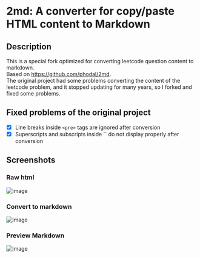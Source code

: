 # 2md: A converter for copy/paste HTML content to Markdown
## Description
This is a special fork optimized for converting leetcode question content to markdown.  
Based on https://github.com/phodal/2md.   
The original project had some problems converting the content of the leetcode problem, and it stopped updating for many years, so I forked and fixed some problems.
## Fixed problems of the original project
- [x] Line breaks inside `<pre>` tags are ignored after conversion
- [x] Superscripts and subscripts inside `` do not display properly after conversion
## Screenshots
### Raw html
![image](https://user-images.githubusercontent.com/17811951/183224418-80c4b563-d177-46d7-aec7-53fb253dcdd6.png)
### Convert to markdown
![image](https://user-images.githubusercontent.com/17811951/183227691-86caf431-178b-4d72-8f6b-02ff8199e1c1.png)
### Preview Markdown
![image](https://user-images.githubusercontent.com/17811951/183227712-d7a0325a-d39c-4cce-9472-1f06fe363d62.png)
